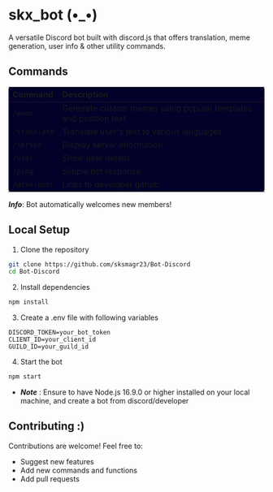 # skx_bot (⁠•⁠_⁠•⁠) 

A versatile Discord bot built with discord.js that offers translation, meme generation, user info & other utility commands.

## Commands

<div style="background-color:rgb(1, 1, 42); border-radius: 5px;">

| Command | Description |
|:--------|:------------|
| `/meme` | Generate custom memes using popular templates and position text |
| `/translate` | Translate user's text to various languages |
| `/server` | Display server information |
| `/user` | Show user details |
| `/ping` | Simple bot response |
| `/developer` | Links to developer github |

</div>

 ***Info***: Bot automatically welcomes new members! 
> 

## Local Setup

1. Clone the repository
```bash
git clone https://github.com/sksmagr23/Bot-Discord
cd Bot-Discord
```
2. Install dependencies
```bash
npm install
```
3. Create a .env file with following variables
```env
DISCORD_TOKEN=your_bot_token
CLIENT_ID=your_client_id
GUILD_ID=your_guild_id
```
4. Start the bot
```bash
npm start
```
- ***Note*** : Ensure to have Node.js 16.9.0 or higher installed on your local machine, and create a bot from discord/developer

## Contributing :)

Contributions are welcome! Feel free to:
- Suggest new features
- Add new commands and functions
- Add pull requests